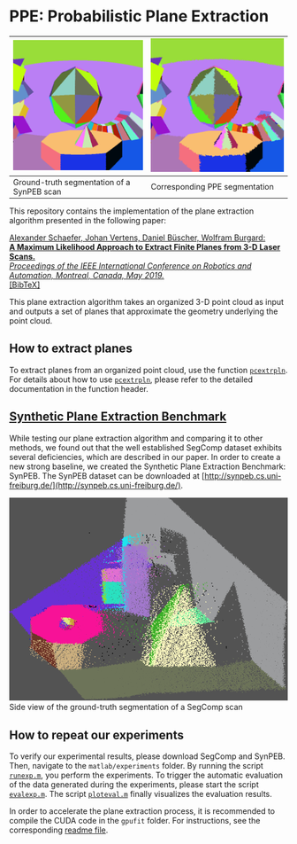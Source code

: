 # PPE: Probabilistic Plane Extraction

![Ground-truth segmentation of a SynPEB scan](./images/gt_segmentation.png) | ![Corresponding PPE segmentation](./images/ppe_segmentation.png)
--|--
Ground-truth segmentation of a SynPEB scan | Corresponding PPE segmentation

This repository contains the implementation of the plane extraction algorithm presented in the following paper:

[Alexander Schaefer, Johan Vertens, Daniel Büscher, Wolfram Burgard:</br>
**A Maximum Likelihood Approach to Extract Finite Planes from 3-D Laser Scans.**</br>
*Proceedings of the IEEE International Conference on Robotics and Automation, Montreal, Canada, May 2019.*](http://ais.informatik.uni-freiburg.de/publications/papers/schaefer19icra.pdf)</br>
[[BibTeX]](http://www2.informatik.uni-freiburg.de/~aschaef/bib/schaefer19icra.bib)

This plane extraction algorithm takes an organized 3-D point cloud as input and outputs a set of planes that approximate the geometry underlying the point cloud.

## How to extract planes

To extract planes from an organized point cloud, use the function [`pcextrpln`](./matlab/pcextrpln.m).
For details about how to use [`pcextrpln`](./matlab/pcextrpln.m), please refer to the detailed documentation in the function header.

## [Synthetic Plane Extraction Benchmark](http://synpeb.cs.uni-freiburg.de/)

While testing our plane extraction algorithm and comparing it to other methods, we found out that the well established SegComp dataset exhibits several deficiencies, which are described in our paper.
In order to create a new strong baseline, we created the Synthetic Plane Extraction Benchmark: SynPEB.
The SynPEB dataset can be downloaded at [http://synpeb.cs.uni-freiburg.de/](http://synpeb.cs.uni-freiburg.de/).

![Side view of the ground-truth segmentation of a SegComp scan](./images/segcomp_gt.png)</br>
Side view of the ground-truth segmentation of a SegComp scan

## How to repeat our experiments

To verify our experimental results, please download SegComp and SynPEB.
Then, navigate to the `matlab/experiments` folder.
By running the script [`runexp.m`](./matlab/experiments/runexp.m), you perform the experiments.
To trigger the automatic evaluation of the data generated during the experiments, please start the script [`evalexp.m`](./matlab/experiments/evalexp.m).
The script [`ploteval.m`](./matlab/experiments/ploteval.m) finally visualizes the evaluation results.

In order to accelerate the plane extraction process, it is recommended to compile the CUDA code in the `gpufit` folder.
For instructions, see the corresponding [readme file](./gpufit/README.md).
